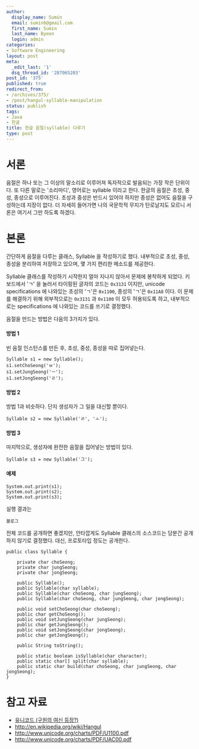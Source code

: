 ```yaml
---
author:
  display_name: Sumin
  email: suminb@gmail.com
  first_name: Sumin
  last_name: Byeon
  login: admin
categories:
- Software Engineering
layout: post
meta:
  _edit_last: '1'
  dsq_thread_id: '287065203'
post_id: '375'
published: true
redirect_from:
- /archives/375/
- /post/hangul-syllable-manipulation
status: publish
tags:
- Java
- 한글
title: 한글 음절(syllable) 다루기
type: post
---
```

# 서론

음절은 하나 또는 그 이상의 말소리로 이루어져 독자적으로 발음되는 가장 작은 단위이다. 또 다른 말로는 '소리마디', 영어로는 syllable 이라고 한다. 한글의 음절은 초성, 중성, 종성으로 이루어진다. 초성과 중성은 반드시 있어야 하지만 종성은 없어도 음절을 구성하는데 지장이 없다. 더 자세히 들어가면 나의 국문학적 무지가 탄로날지도 모르니 서론은 여기서 그만 하도록 하겠다.

# 본론

간단하게 음절을 다루는 클래스, Syllable 을 작성하기로 했다. 내부적으로 초성, 중성, 종성을 분리하여 저장하고 있으며, 몇 가지 편리한 메소드를 제공한다.

Syllable 클래스를 작성하기 시작한지 얼마 지나지 않아서 문제에 봉착하게 되었다. 키보드에서 'ㄱ' 을 눌러서 타이핑된 글자의 코드는 `0x3131` 이지만, unicode specifications 에 나와있는 초성의 'ㄱ'은 `0x1100`, 종성의 'ㄱ'은 `0x11A8` 이다. 이 문제를 해결하기 위해 외부적으로는 `0x3131` 과 `0x1100` 이 모두 허용되도록 하고, 내부적으로는 specifications 에 나와있는 코드를 쓰기로 결정했다.

음절을 만드는 방법은 다음의 3가지가 있다.

#### 방법 1

빈 음절 인스턴스를 만든 후, 초성, 중성, 종성을 따로 집어넣는다.

	Syllable s1 = new Syllable();
	s1.setChoSeong('ㅂ');
	s1.setJungSeong('ㅡ');
	s1.setJongSeong('ㄹ');

#### 방법 2

방법 1과 비슷하다. 단지 생성자가 그 일을 대신할 뿐이다.

	Syllable s2 = new Syllable('ㄹ', 'ㅗ');

#### 방법 3

마지막으로, 생성자에 완전한 음절을 집어넣는 방법이 있다.

	Syllable s3 = new Syllable('그');

#### 예제

	System.out.print(s1);
	System.out.print(s2);
	System.out.print(s3);

실행 결과는

	블로그

전체 코드를 공개하면 좋겠지만, 안타깝게도 Syllable 클래스의 소스코드는 당분간 공개하지 않기로 결정했다. 대신, 프로토타입 정도는 공개한다.

	public class Syllable {

		private char choSeong;
		private char jungSeong;
		private char jongSeong;

		public Syllable();
		public Syllable(char syllable);
		public Syllable(char choSeong, char jungSeong);
		public Syllable(char choSeong, char jungSeong, char jongSeong);

		public void setChoSeong(char choSeong);
		public char getChoSeong();
		public void setJungSeong(char jungSeong);
		public char getJungSeong();
		public void setJongSeong(char jongSeong);
		public char getJongSeong();

		public String toString();

		public static boolean isSyllable(char character);
		public static char[] split(char syllable);
		public static char build(char choSeong, char jungSeong, char jongSeong);
	}

# 참고 자료

* [유니코드 (구원의 여신 등장?)](http://web.edunet4u.net/~han0416/%ED%95%98%EB%93%9C%EC%9B%A8%EC%96%B4%20%EA%B0%95%EC%A2%8C/chapter2/uni_code2_iso.htm)
* <http://en.wikipedia.org/wiki/Hangul>
* <http://www.unicode.org/charts/PDF/U1100.pdf>
* <http://www.unicode.org/charts/PDF/UAC00.pdf>

